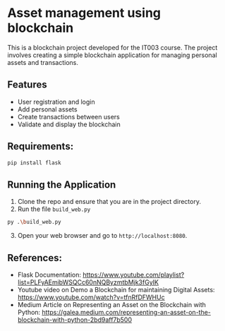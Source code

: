 # Asset management using blockchain

This is a blockchain project developed for the IT003 course. The project involves creating a simple blockchain application for managing personal assets and transactions.

## Features

- User registration and login
- Add personal assets
- Create transactions between users
- Validate and display the blockchain

## Requirements: 
```sh
pip install flask
```
## Running the Application
1. Clone the repo and ensure that you are in the project directory.
2. Run the file `build_web.py`
```sh
py .\build_web.py
```
3. Open your web browser and go to `http://localhost:8080`.

## References: 
- Flask Documentation: https://www.youtube.com/playlist?list=PLFyAEmibWSQCc60nNQByzmtbMjk3fGyIK
- Youtube video on Demo a Blockchain for maintaining Digital Assets: https://www.youtube.com/watch?v=tfnRfDFWHUc
- Medium Article on Representing an Asset on the Blockchain with Python: https://galea.medium.com/representing-an-asset-on-the-blockchain-with-python-2bd9aff7b500
